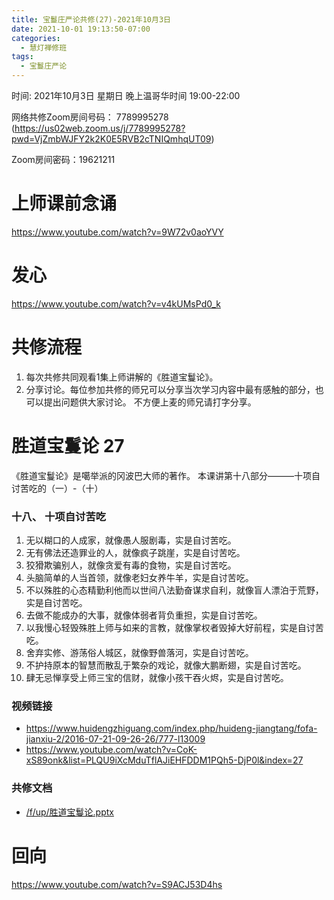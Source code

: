 ```yaml
---
title: 宝鬘庄严论共修(27)-2021年10月3日
date: 2021-10-01 19:13:50-07:00
categories:
  - 慧灯禅修班
tags:
  - 宝鬘庄严论
---
```

<!--StartFragment-->
时间: 2021年10月3日 星期日 晚上温哥华时间 19:00-22:00

网络共修Zoom房间号码： 7789995278 (<https://us02web.zoom.us/j/7789995278?pwd=VjZmbWJFY2k2K0E5RVB2cTNIQmhqUT09>)

Zoom房间密码：19621211

# 上师课前念诵

<https://www.youtube.com/watch?v=9W72v0aoYVY>

# 发心

<https://www.youtube.com/watch?v=v4kUMsPd0_k>

# 共修流程

1. 每次共修共同观看1集上师讲解的《胜道宝鬘论》。
2. 分享讨论。每位参加共修的师兄可以分享当次学习内容中最有感触的部分，也可以提出问题供大家讨论。 不方便上麦的师兄请打字分享。

# 胜道宝鬘论 27

《胜道宝鬘论》是噶举派的冈波巴大师的著作。 本课讲第十八部分———十项自讨苦吃的（一）-（十）


### 

### 十八、 十项自讨苦吃
1. 无以糊口的人成家，就像愚人服剧毒，实是自讨苦吃。
2. 无有佛法还造罪业的人，就像疯子跳崖，实是自讨苦吃。
3. 狡猾欺骗别人，就像贪爱有毒的食物，实是自讨苦吃。
4. 头脑简单的人当首领，就像老妇女养牛羊，实是自讨苦吃。
5. 不以殊胜的心态精勤利他而以世间八法勤奋谋求自利，就像盲人漂泊于荒野，实是自讨苦吃。
6. 去做不能成办的大事，就像体弱者背负重担，实是自讨苦吃。
7. 以我慢心轻毁殊胜上师与如来的言教，就像掌权者毁掉大好前程，实是自讨苦吃。
8. 舍弃实修、游荡俗人城区，就像野兽落河，实是自讨苦吃。
9. 不护持原本的智慧而散乱于繁杂的戏论，就像大鹏断翅，实是自讨苦吃。
10. 肆无忌惮享受上师三宝的信财，就像小孩干吞火烬，实是自讨苦吃。


### 视频链接

* <https://www.huidengzhiguang.com/index.php/huideng-jiangtang/fofa-jianxiu-2/2016-07-21-09-26-26/777-l13009>
* <https://www.youtube.com/watch?v=CoK-xS89onk&list=PLQU9iXcMduTflAJiEHFDDM1PQh5-DjP0l&index=27>

### 共修文档

* [/f/up/胜道宝鬘论.pptx](https://huidengvan.netlify.app/f/up/%E8%83%9C%E9%81%93%E5%AE%9D%E9%AC%98%E8%AE%BA.pptx)


# 回向

<https://www.youtube.com/watch?v=S9ACJ53D4hs>

<!--EndFragment-->
